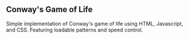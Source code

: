 ## Conway's Game of Life
Simple implementation of Conway's game of life using HTML, Javascript, and CSS. Featuring loadable patterns and speed control.
